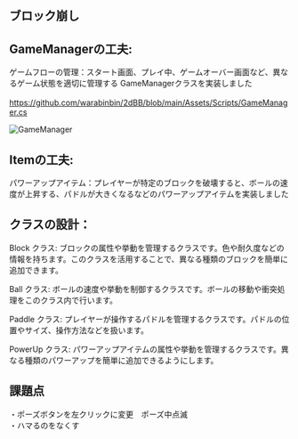 ## ブロック崩し


<!-- https://user-images.githubusercontent.com/64608456/224575322-f85dd9be-5aa5-4379-846c-92f8807f6020.mp4-->

## GameManagerの工夫:
ゲームフローの管理：スタート画面、プレイ中、ゲームオーバー画面など、異なるゲーム状態を適切に管理する GameManagerクラスを実装しました</BR>
</BR>
https://github.com/warabinbin/2dBB/blob/main/Assets/Scripts/GameManager.cs

![GameManager](https://user-images.githubusercontent.com/64608456/224575249-3728df0d-6858-4fe5-a485-c6d1f23e25cf.JPG)
## Itemの工夫:
パワーアップアイテム：プレイヤーが特定のブロックを破壊すると、ボールの速度が上昇する、パドルが大きくなるなどのパワーアップアイテムを実装しました</BR>

## クラスの設計：
Block クラス: ブロックの属性や挙動を管理するクラスです。色や耐久度などの情報を持ちます。このクラスを活用することで、異なる種類のブロックを簡単に追加できます。</BR>

Ball クラス: ボールの速度や挙動を制御するクラスです。ボールの移動や衝突処理をこのクラス内で行います。</BR>

Paddle クラス: プレイヤーが操作するパドルを管理するクラスです。パドルの位置やサイズ、操作方法などを扱います。</BR>

PowerUp クラス: パワーアップアイテムの属性や挙動を管理するクラスです。異なる種類のパワーアップを簡単に追加できるようにします。</BR>

## 課題点
・ポーズボタンを左クリックに変更　ポーズ中点滅</Br>
・ハマるのをなくす </Br>
